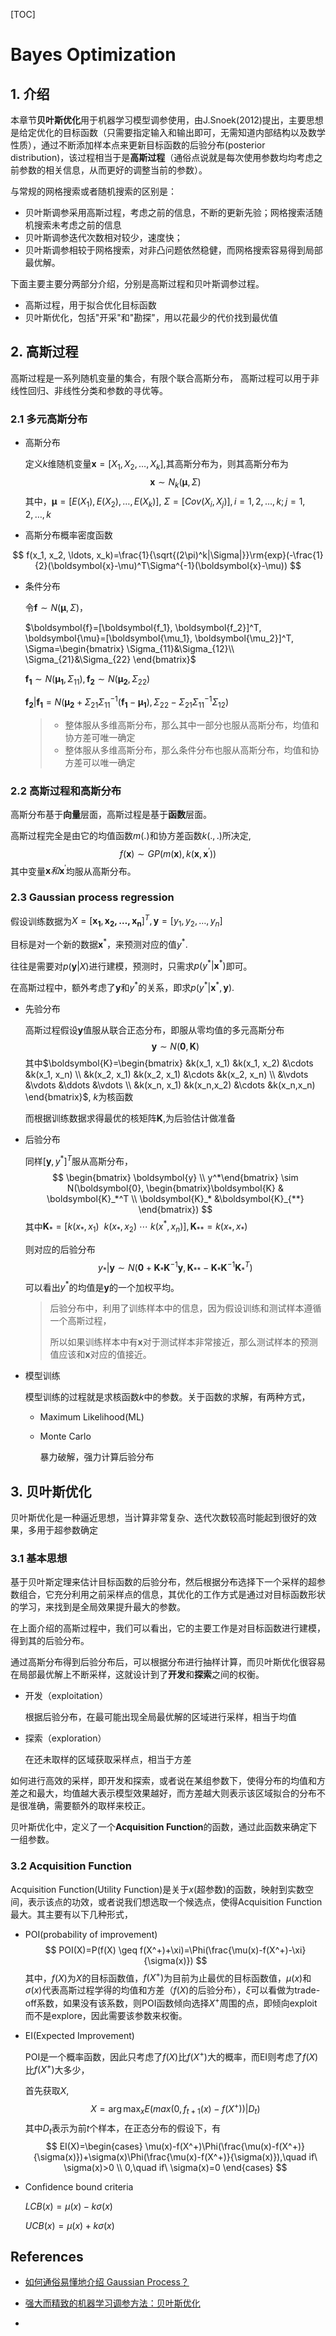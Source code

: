 [TOC]

# Bayes Optimization

## 1. 介绍

本章节**贝叶斯优化**用于机器学习模型调参使用，由J.Snoek(2012)提出，主要思想是给定优化的目标函数（只需要指定输入和输出即可，无需知道内部结构以及数学性质），通过不断添加样本点来更新目标函数的后验分布(posterior distribution)，该过程相当于是**高斯过程**（通俗点说就是每次使用参数均均考虑之前参数的相关信息，从而更好的调整当前的参数）。

与常规的网格搜索或者随机搜索的区别是：

- 贝叶斯调参采用高斯过程，考虑之前的信息，不断的更新先验；网格搜索活随机搜索未考虑之前的信息
- 贝叶斯调参迭代次数相对较少，速度快；
- 贝叶斯调参相较于网格搜索，对非凸问题依然稳健，而网格搜索容易得到局部最优解。

下面主要主要分两部分介绍，分别是高斯过程和贝叶斯调参过程。

- 高斯过程，用于拟合优化目标函数
- 贝叶斯优化，包括"开采"和"勘探"，用以花最少的代价找到最优值

## 2. 高斯过程

高斯过程是一系列随机变量的集合，有限个联合高斯分布， 高斯过程可以用于非线性回归、非线性分类和参数的寻优等。

### 2.1 多元高斯分布

- 高斯分布

  定义$k$维随机变量$\boldsymbol{x}=[X_1, X_2, \ldots, X_k]$,其高斯分布为，则其高斯分布为
  $$
  \boldsymbol{x} \sim N_k(\boldsymbol{\mu}, \Sigma)
  $$
  其中，$\boldsymbol{\mu}=[E(X_1), E(X_2), \ldots, E(X_k)]$, $\Sigma=[Cov(X_i, X_j)], i=1,2,\ldots, k; j=1,2,\ldots,k$



- 高斯分布概率密度函数

$$
f(x_1, x_2, \ldots, x_k)=\frac{1}{\sqrt{(2\pi)^k|\Sigma|}}\rm{exp}(-\frac{1}{2}(\boldsymbol{x}-\mu)^T\Sigma^{-1}(\boldsymbol{x}-\mu))
$$

- 条件分布

  令$\boldsymbol{f} \sim N(\boldsymbol{\mu}, \Sigma)$，

  $\boldsymbol{f}=[\boldsymbol{f_1}, \boldsymbol{f_2}]^T, \boldsymbol{\mu}=[\boldsymbol{\mu_1}, \boldsymbol{\mu_2}]^T, \Sigma=\begin{bmatrix} \Sigma_{11}&\Sigma_{12}\\ \Sigma_{21}&\Sigma_{22} \end{bmatrix}$

  $\boldsymbol{f_1} \sim N(\boldsymbol{\mu_1}, \Sigma_{11}), \boldsymbol{f_2} \sim N(\boldsymbol{\mu_2}, \Sigma_{22})$

  $\boldsymbol{f_2}|\boldsymbol{f_1} = N(\boldsymbol{\mu_2}+\Sigma_{21}\Sigma_{11}^{-1}(\boldsymbol{f_1}-\boldsymbol{\mu_1}), \Sigma_{22}-\Sigma_{21}\Sigma_{11}^{-1}\Sigma_{12})$

  > - 整体服从多维高斯分布，那么其中一部分也服从高斯分布，均值和协方差可唯一确定
  > - 整体服从多维高斯分布，那么条件分布也服从高斯分布，均值和协方差可以唯一确定

### 2.2 高斯过程和高斯分布

高斯分布基于**向量**层面，高斯过程是基于**函数**层面。

高斯过程完全是由它的均值函数$m( . )$和协方差函数$k(., .)$所决定,
$$
f(\boldsymbol{x}) \sim GP(m(\boldsymbol{x}), k(\boldsymbol{x}, \boldsymbol{x}^{\prime}))
$$
其中变量$\boldsymbol{x}和\boldsymbol{x}^{\prime}$均服从高斯分布。

### 2.3 Gaussian process regression

假设训练数据为$X=[\boldsymbol{x_1}, \boldsymbol{x_2, \ldots, \boldsymbol{x_n}}]^T, \boldsymbol{y}=[y_1, y_2, \ldots, y_n ]$

目标是对一个新的数据$\boldsymbol{x}^*$，来预测对应的值$y^{*}$.

往往是需要对$p(\boldsymbol{y}|X)$进行建模，预测时，只需求$p(y^*|\boldsymbol{x}^*)$即可。

在高斯过程中，额外考虑了$\boldsymbol{y}$和$y^*$的关系，即求$p(y^*|\boldsymbol{x}^*,\boldsymbol{y})$.

- 先验分布

  高斯过程假设$\boldsymbol{y}$值服从联合正态分布，即服从零均值的多元高斯分布
  $$
  \boldsymbol{y} \sim N(\boldsymbol{0}, \boldsymbol{K})
  $$
  其中$\boldsymbol{K}=\begin{bmatrix} &k(x_1, x_1) &k(x_1, x_2) &\cdots &k(x_1, x_n) \\ &k(x_2, x_1) &k(x_2, x_1) &\cdots &k(x_2, x_n) \\ &\vdots &\vdots &\ddots &\vdots \\ &k(x_n, x_1) &k(x_n,x_2) &\cdots &k(x_n,x_n) \end{bmatrix}$, $k$为核函数

  而根据训练数据求得最优的核矩阵$\boldsymbol{K}$,为后验估计做准备

- 后验分布

  同样$[\boldsymbol{y}, y^*]^T$服从高斯分布，
  $$
  \begin{bmatrix} \boldsymbol{y} \\ y^*\end{bmatrix} \sim N(\boldsymbol{0}, \begin{bmatrix}\boldsymbol{K} & \boldsymbol{K}_*^T \\ \boldsymbol{K}_* &\boldsymbol{K}_{**} \end{bmatrix})
  $$
  其中$\boldsymbol{K}_*=[k(x_*, x_1)\ \ k(x_*, x_2) \ \cdots \ k(x^*,x_n)], \boldsymbol{K}_{**}=k(x_*,x_*)$

  则对应的后验分布
  $$
  y_*|\boldsymbol{y}\sim N(\boldsymbol{0}+\boldsymbol{K}_*\boldsymbol{K}^{-1}\boldsymbol{y}, \boldsymbol{K}_{**}-\boldsymbol{K}_*\boldsymbol{K}^{-1}\boldsymbol{K}_*^T)
  $$
  可以看出$y^*$的均值是$\boldsymbol{y}$的一个加权平均。

  > 后验分布中，利用了训练样本中的信息，因为假设训练和测试样本遵循一个高斯过程，
  >
  > 所以如果训练样本中有$\boldsymbol{x}$对于测试样本非常接近，那么测试样本的预测值应该和$\boldsymbol{x}$对应的值接近。

- 模型训练

  模型训练的过程就是求核函数$k$中的参数。关于函数的求解，有两种方式，

  - Maximum Likelihood(ML)

  - Monte Carlo

    暴力破解，强力计算后验分布

## 3. 贝叶斯优化

贝叶斯优化是一种逼近思想，当计算非常复杂、迭代次数较高时能起到很好的效果，多用于超参数确定

### 3.1 基本思想

基于贝叶斯定理来估计目标函数的后验分布，然后根据分布选择下一个采样的超参数组合，它充分利用之前采样点的信息，其优化的工作方式是通过对目标函数形状的学习，来找到是全局效果提升最大的参数。

在上面介绍的高斯过程中，我们可以看出，它的主要工作是对目标函数进行建模，得到其的后验分布。

通过高斯分布得到后验分布后，可以根据分布进行抽样计算，而贝叶斯优化很容易在局部最优解上不断采样，这就设计到了**开发**和**探索**之间的权衡。

- 开发（exploitation）

  根据后验分布，在最可能出现全局最优解的区域进行采样，相当于均值

- 探索（exploration）

  在还未取样的区域获取采样点，相当于方差

如何进行高效的采样，即开发和探索，或者说在某组参数下，使得分布的均值和方差之和最大，均值越大表示模型效果越好，而方差越大则表示该区域拟合的分布不是很准确，需要额外的取样来校正。

贝叶斯优化中，定义了一个**Acquisition Function**的函数，通过此函数来确定下一组参数。

### 3.2 Acquisition Function

Acquisition Function(Utility Function)是关于$x$(超参数)的函数，映射到实数空间，表示该点的功效，或者说我们想选取一个候选点，使得Acquisition Function最大。其主要有以下几种形式，

- POI(probability of improvement)
  $$
  POI(X)=P(f(X) \geq f(X^+)+\xi)=\Phi(\frac{\mu(x)-f(X^+)-\xi}{\sigma(x)})
  $$
  其中，$f(X)$为$X$的目标函数值，$f(X^+)$为目前为止最优的目标函数值，$\mu(x)$和$\sigma(x)$代表高斯过程学得的均值和方差（$f(X)$的后验分布），$\xi$可以看做为trade-off系数，如果没有该系数，则POI函数倾向选择$X^+$周围的点，即倾向exploit而不是explore，因此需要该参数来权衡。

- EI(Expected Improvement)

  POI是一个概率函数，因此只考虑了$f(X)$比$f(X^+)$大的概率，而EI则考虑了$f(X)$比$f(X^+)$大多少，

  首先获取$X$,
  $$
  X = \arg \max_xE(max(0, f_{t+1}(x)-f(X^+))|D_t)
  $$
  其中$D_t$表示为前$t$个样本，在正态分布的假设下，有
  $$
  EI(X)=\begin{cases} \mu(x)-f(X^+)\Phi(\frac{\mu(x)-f(X^+)}{\sigma(x)})+\sigma(x)\Phi(\frac{\mu(x)-f(X^+)}{\sigma(x)}),\quad if\ \sigma(x)>0 \\ 0,\quad if\ \sigma(x)=0 \end{cases}
  $$

- Confidence bound criteria

  $LCB(x)=\mu(x)-k\sigma(x)$

  $UCB(x)=\mu(x)+k\sigma(x)$
  
  

## References

- [如何通俗易懂地介绍 Gaussian Process？](https://www.zhihu.com/question/46631426)
- [强大而精致的机器学习调参方法：贝叶斯优化](https://www.cnblogs.com/yangruiGB2312/p/9374377.html)

- []()